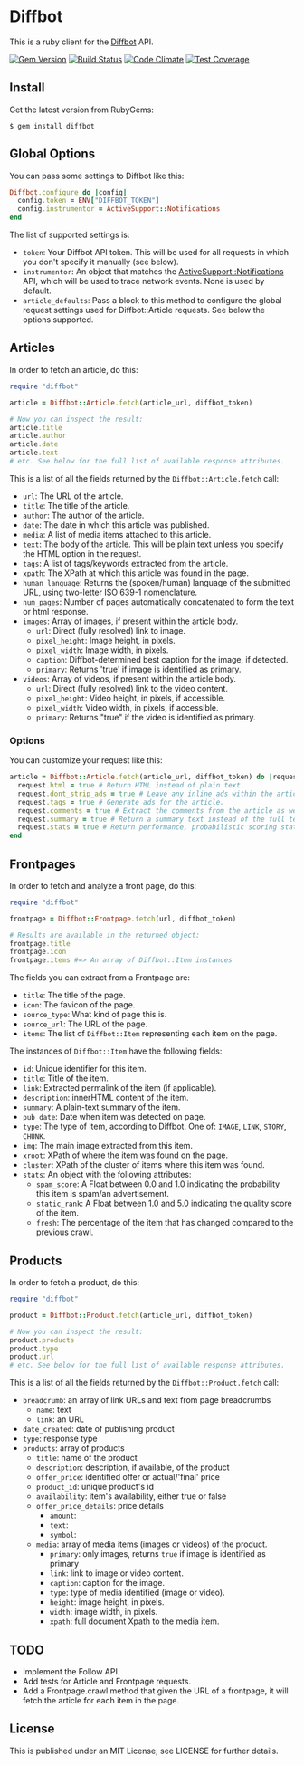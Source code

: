 # Diffbot

This is a ruby client for the [Diffbot](http://diffbot.com) API.

[![Gem Version](https://badge.fury.io/rb/taginputs-rails.svg)](http://badge.fury.io/rb/diffbot)
[![Build Status](https://travis-ci.org/greshny/diffbot.png?branch=master)](https://travis-ci.org/greshny/diffbot)
[![Code Climate](https://codeclimate.com/github/greshny/diffbot/badges/gpa.svg)](https://codeclimate.com/github/greshny/diffbot)
[![Test Coverage](https://codeclimate.com/github/greshny/diffbot/badges/coverage.svg)](https://codeclimate.com/github/greshny/diffbot)

## Install

Get the latest version from RubyGems:

    $ gem install diffbot

## Global Options

You can pass some settings to Diffbot like this:

``` ruby
Diffbot.configure do |config|
  config.token = ENV["DIFFBOT_TOKEN"]
  config.instrumentor = ActiveSupport::Notifications
end
```

The list of supported settings is:

* `token`: Your Diffbot API token. This will be used for all requests in which
  you don't specify it manually (see below).
* `instrumentor`: An object that matches the [ActiveSupport::Notifications][1]
  API, which will be used to trace network events. None is used by default.
* `article_defaults`: Pass a block to this method to configure the global
  request settings used for Diffbot::Article requests. See below the options
  supported.

[1]: http://api.rubyonrails.org/classes/ActiveSupport/Notifications.html

## Articles

In order to fetch an article, do this:

``` ruby
require "diffbot"

article = Diffbot::Article.fetch(article_url, diffbot_token)

# Now you can inspect the result:
article.title
article.author
article.date
article.text
# etc. See below for the full list of available response attributes.
```

This is a list of all the fields returned by the `Diffbot::Article.fetch` call:

* `url`: The URL of the article.
* `title`: The title of the article.
* `author`: The author of the article.
* `date`: The date in which this article was published.
* `media`: A list of media items attached to this article.
* `text`: The body of the article. This will be plain text unless you specify
  the HTML option in the request.
* `tags`: A list of tags/keywords extracted from the article.
* `xpath`: The XPath at which this article was found in the page.
* `human_language`: Returns the (spoken/human) language of the submitted URL, using two-letter ISO 639-1 nomenclature.
* `num_pages`: Number of pages automatically concatenated to form the text or html response.
* `images`: Array of images, if present within the article body.
  * `url`: Direct (fully resolved) link to image.
  * `pixel_height`: Image height, in pixels.
  * `pixel_width`: Image width, in pixels.
  * `caption`: Diffbot-determined best caption for the image, if detected.
  * `primary`: Returns 'true' if image is identified as primary.
* `videos`: Array of videos, if present within the article body.
  * `url`: Direct (fully resolved) link to the video content.
  * `pixel_height`: Video height, in pixels, if accessible.
  * `pixel_width`: Video width, in pixels, if accessible.
  * `primary`: Returns "true" if the video is identified as primary.

### Options

You can customize your request like this:

``` ruby
article = Diffbot::Article.fetch(article_url, diffbot_token) do |request|
  request.html = true # Return HTML instead of plain text.
  request.dont_strip_ads = true # Leave any inline ads within the article.
  request.tags = true # Generate ads for the article.
  request.comments = true # Extract the comments from the article as well.
  request.summary = true # Return a summary text instead of the full text.
  request.stats = true # Return performance, probabilistic scoring stats.
end
```

## Frontpages

In order to fetch and analyze a front page, do this:

``` ruby
require "diffbot"

frontpage = Diffbot::Frontpage.fetch(url, diffbot_token)

# Results are available in the returned object:
frontpage.title
frontpage.icon
frontpage.items #=> An array of Diffbot::Item instances
```

The fields you can extract from a Frontpage are:

* `title`: The title of the page.
* `icon`: The favicon of the page.
* `source_type`: What kind of page this is.
* `source_url`: The URL of the page.
* `items`: The list of `Diffbot::Item` representing each item on the page.

The instances of `Diffbot::Item` have the following fields:

* `id`: Unique identifier for this item.
* `title`: Title of the item.
* `link`: Extracted permalink of the item (if applicable).
* `description`: innerHTML content of the item.
* `summary`: A plain-text summary of the item.
* `pub_date`: Date when item was detected on page.
* `type`: The type of item, according to Diffbot. One of: `IMAGE`, `LINK`,
  `STORY`, `CHUNK`.
* `img`: The main image extracted from this item.
* `xroot`: XPath of where the item was found on the page.
* `cluster`: XPath of the cluster of items where this item was found.
* `stats`: An object with the following attributes:
  * `spam_score`: A Float between 0.0 and 1.0 indicating the probability this
    item is spam/an advertisement.
  * `static_rank`: A Float between 1.0 and 5.0 indicating the quality score of
    the item.
  * `fresh`: The percentage of the item that has changed compared to the
    previous crawl.

## Products

In order to fetch a product, do this:

``` ruby
require "diffbot"

product = Diffbot::Product.fetch(article_url, diffbot_token)

# Now you can inspect the result:
product.products
product.type
product.url
# etc. See below for the full list of available response attributes.
```

This is a list of all the fields returned by the `Diffbot::Product.fetch` call:

* `breadcrumb`: an array of link URLs and text from page breadcrumbs
  * `name`: text
  * `link`: an URL
* `date_created`: date of publishing product
* `type`: response type
* `products`: array of products
  * `title`: name of the product
  * `description`: description, if available, of the product
  * `offer_price`: identified offer or actual/'final' price
  * `product_id`: unique product's id
  * `availability`: item's availability, either true or false
  * `offer_price_details`: price details
    * `amount`:
    * `text`:
    * `symbol`:
  * `media`: array of media items (images or videos) of the product.
    * `primary`: only images, returns `true` if image is identified as primary
    * `link`: link to image or video content.
    * `caption`: caption for the image.
    * `type`: type of media identified (image or video).
    * `height`: image height, in pixels.
    * `width`: image width, in pixels.
    * `xpath`: full document Xpath to the media item.

## TODO

* Implement the Follow API.
* Add tests for Article and Frontpage requests.
* Add a Frontpage.crawl method that given the URL of a frontpage, it will fetch
  the article for each item in the page.

## License

This is published under an MIT License, see LICENSE for further details.
